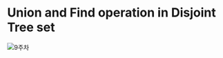# Union and Find operation in Disjoint Tree set

![9주차](https://user-images.githubusercontent.com/59442344/117648275-fbbd6100-b1c8-11eb-8592-379dd480a9d3.png)
